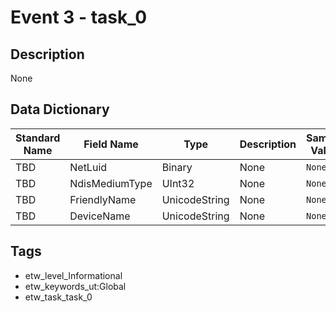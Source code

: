 # Event 3 - task_0

## Description
None

## Data Dictionary
|Standard Name|Field Name|Type|Description|Sample Value|
|---|---|---|---|---|
|TBD|NetLuid|Binary|None|`None`|
|TBD|NdisMediumType|UInt32|None|`None`|
|TBD|FriendlyName|UnicodeString|None|`None`|
|TBD|DeviceName|UnicodeString|None|`None`|

## Tags
* etw_level_Informational
* etw_keywords_ut:Global
* etw_task_task_0